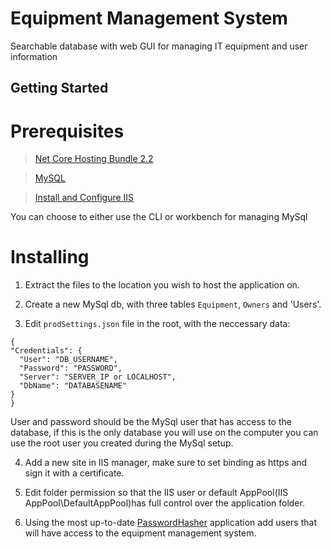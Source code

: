 # Equipment Management System

Searchable database with web GUI for managing IT equipment and user information

## Getting Started

# Prerequisites

> [Net Core Hosting Bundle 2.2](https://dotnet.microsoft.com/download/dotnet-core/2.2)

> [MySQL](https://dev.mysql.com/downloads/installer/)

> [Install and Configure IIS](https://docs.microsoft.com/en-us/aspnet/core/host-and-deploy/iis/?view=aspnetcore-3.0#iis-configuration)

You can choose to either use the CLI or workbench for managing MySql

# Installing

1. Extract the files to the location you wish to host the application on.

2. Create a new MySql db, with three tables `Equipment`, `Owners` and 'Users'.

3. Edit `prodSettings.json` file in the root, with the neccessary data:
  ```
  {
  "Credentials": {
    "User": "DB_USERNAME",
    "Password": "PASSWORD",
    "Server": "SERVER_IP or LOCALHOST",
    "DbName": "DATABASENAME"
  }
}
  ```
User and password should be the MySql user that has access to the database, if this is the only database you will use on the computer you can 
use the root user you created during the MySql setup.

 4. Add a new site in IIS manager, make sure to set binding as https and sign it with a certificate.
 
 5. Edit folder permission so that the IIS user or default AppPool(IIS AppPool\DefaultAppPool)has full control over the application folder.
 
 6. Using the most up-to-date [PasswordHasher](https://github.com/UtbOvertorneaPM/PasswordHasher/releases) application add users that will have access
 to the equipment management system.


